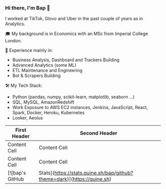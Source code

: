 ### Hi there, I'm Bap 👋

I worked at TikTok, Glovo and Uber in the past couple of years as in Analytics. 

🎓 My background is in Economics with an MSc from Imperial College London. 

💽 Experience mainly in: 
- Business Analysis, Dashboard and Trackers Building
- Advanced Analytics (some ML)
- ETL Maintenance and Engineering
- Bot & Scrapers Building

🛠 My Tech Stack:
- Python (pandas, numpy, scikit-learn, matplotlib, seaborn ...)
- SQL, MySQL, AmazonRedshift
- Work Exposure to AWS EC2 instances, Jenkins, JavaScript, React, Spark, Docker, Heroku, Kubernetes
- Looker, Aeolus

| First Header  | Second Header |
| ------------- | ------------- |
| Content Cell  | Content Cell  |
| Content Cell  | Content Cell  |
| [![bap's GitHub | Stats](https://stats.quine.sh/bap/github?theme=dark)](https://quine.sh) | [![bap's GitHub | Languages Over Time](https://stats.quine.sh/bap/languages-over-time?theme=dark)](https://quine.sh) |

